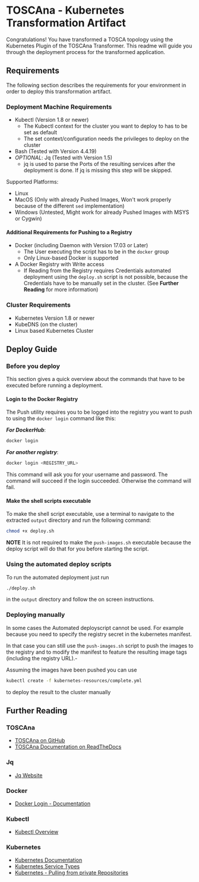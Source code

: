 # TOSCAna - Kubernetes Transformation Artifact

Congratulations! You have transformed a TOSCA topology using the Kubernetes Plugin of the TOSCAna Transformer. This readme will
guide you through the deployment process for the transformed application.

## Requirements

The following section describes the requirements for your environment in order to deploy this transformation artifact.

### Deployment Machine Requirements

- Kubectl (Version 1.8 or newer)
  - The Kubectl context for the cluster you want to deploy to has to be set as default
  - The set context/configuration needs the privileges to deploy on the cluster
- Bash (Tested with Version 4.4.19)
- *OPTIONAL*: Jq (Tested with Version 1.5)
  - jq is used to parse the Ports of the resulting services after the deployment is done. If jq is missing this step will be skipped.

Supported Platforms:
- Linux
- MacOS (Only with already Pushed Images, Won't work properly because of the different `sed` implementation)
- Windows (Untested, Might work for already Pushed Images with MSYS or Cygwin)

#### Additional Requirements for Pushing to a Registry

- Docker (including Daemon with Version 17.03 or Later)
  - The User executing the script has to be in the `docker` group
  - Only Linux-based Docker is supported
- A Docker Registry with Write access
  - If Reading from the Registry requires Credentials automated deployment using the `deploy.sh` script is not possible, because the Credentials have to be manually set in the cluster. (See **Further Reading** for more information)

### Cluster Requirements

- Kubernetes Version 1.8 or newer
- KubeDNS (on the cluster)
- Linux based Kubernetes Cluster

## Deploy Guide

### Before you deploy

This section gives a quick overview about the commands that have to be executed before running a deployment.

#### Login to the Docker Registry

The Push utility requires you to be logged into the registry you want to push to using the `docker login` command like this:

***For DockerHub***:
```bash
docker login
```

***For another registry***:
```bash
docker login <REGISTRY_URL>
```

This command will ask you for your username and password. The command will succeed if the login succeeded. Otherwise the command will fail.

#### Make the shell scripts executable

To make the shell script executable, use a terminal to navigate to the extracted `output` directory and run the following command:
```bash
chmod +x deploy.sh
```

**NOTE** It is not required to make the `push-images.sh` executable because the deploy script will do that for you before starting the script.

### Using the automated deploy scripts

To run the automated deployment just run
```bash
./deploy.sh
```
in the `output` directory and follow the on screen instructions.

### Deploying manually

In some cases the Automated deployscript cannot be used. For example because you need to specify the registry secret in the kubernetes manifest.

In that case you can still use the `push-images.sh` script to push the images to the registry and to modify the manifest to feature the resulting image tags (including the registry URL).-

Assuming the images have been pushed you can use
```bash
kubectl create -f kubernetes-resources/complete.yml
```
to deploy the result to the cluster manually

## Further Reading

### TOSCAna
- [TOSCAna on GitHub](https://github.com/StuPro-TOSCAna/TOSCAna)
- [TOSCAna Documentation on ReadTheDocs](https://toscana.readthedocs.io/en/latest/)

### Jq
- [Jq Website](https://stedolan.github.io/jq/)

### Docker
- [Docker Login - Documentation](https://docs.docker.com/engine/reference/commandline/login/)

### Kubectl
- [Kubectl Overview](https://kubernetes.io/docs/reference/kubectl/overview/)

### Kubernetes
- [Kubernetes Documentation](https://kubernetes.io/docs/home/)
- [Kubernetes Service Types](https://kubernetes.io/docs/concepts/services-networking/service/)
- [Kubernetes - Pulling from private Repositories](https://kubernetes.io/docs/tasks/configure-pod-container/pull-image-private-registry/)

